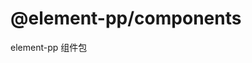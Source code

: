 <!--
 * @Date: 2022-12-28 23:18:34
 * @Author: liting luz.liting@gmail.com
 * @LastEditors: liting luz.liting@gmail.com
 * @LastEditTime: 2022-12-28 23:18:43
 * @FilePath: /element-pp/packages/components/README.md
-->
# @element-pp/components

element-pp 组件包